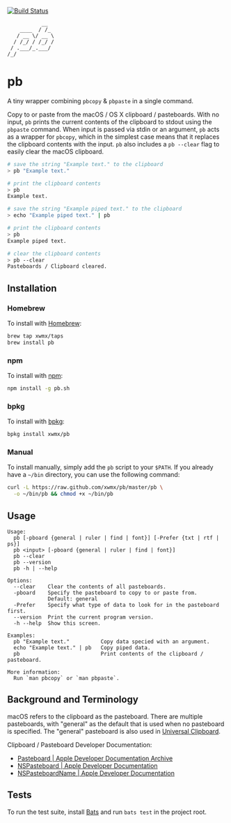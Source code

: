 [![Build Status](https://travis-ci.org/xwmx/pb.svg?branch=master)](https://travis-ci.org/xwmx/pb)

```text
           __
    ____  / /_
   / __ \/ __ \
  / /_/ / /_/ /
 / .___/_.___/
/_/
```

# pb

A tiny wrapper combining `pbcopy` &amp; `pbpaste` in a single command.

Copy to or paste from the macOS / OS X clipboard / pasteboards. With no
input, `pb` prints the current contents of the clipboard to stdout using the
`pbpaste` command. When input is passed via stdin or an argument, `pb` acts as
a wrapper for `pbcopy`, which in the simplest case means that it replaces the
clipboard contents with the input. `pb` also includes a `pb --clear` flag
to easily clear the macOS clipboard.

```bash
# save the string "Example text." to the clipboard
> pb "Example text."

# print the clipboard contents
> pb
Example text.

# save the string "Example piped text." to the clipboard
> echo "Example piped text." | pb

# print the clipboard contents
> pb
Example piped text.

# clear the clipboard contents
> pb --clear
Pasteboards / Clipboard cleared.
```

## Installation

### Homebrew

To install with [Homebrew](http://brew.sh/):

```bash
brew tap xwmx/taps
brew install pb
```

### npm

To install with [npm](https://www.npmjs.com/package/pb.sh):

```bash
npm install -g pb.sh
```

### bpkg

To install with [bpkg](http://www.bpkg.io/):

```bash
bpkg install xwmx/pb
```

### Manual

To install manually, simply add the `pb` script to your `$PATH`. If
you already have a `~/bin` directory, you can use the following command:

```bash
curl -L https://raw.github.com/xwmx/pb/master/pb \
  -o ~/bin/pb && chmod +x ~/bin/pb
```

## Usage

```text
Usage:
  pb [-pboard {general | ruler | find | font}] [-Prefer {txt | rtf | ps}]
  pb <input> [-pboard {general | ruler | find | font}]
  pb --clear
  pb --version
  pb -h | --help

Options:
  --clear    Clear the contents of all pasteboards.
  -pboard    Specify the pasteboard to copy to or paste from.
             Default: general
  -Prefer    Specify what type of data to look for in the pasteboard first.
  --version  Print the current program version.
  -h --help  Show this screen.

Examples:
  pb "Example text."          Copy data specied with an argument.
  echo "Example text." | pb   Copy piped data.
  pb                          Print contents of the clipboard / pasteboard.

More information:
  Run `man pbcopy` or `man pbpaste`.
```

## Background and Terminology

macOS refers to the clipboard as the pasteboard. There are multiple
pasteboards, with "general" as the default that is used when no
pasteboard is specified. The "general" pasteboard is also used in
[Universal Clipboard](https://support.apple.com/en-us/HT209460).

Clipboard / Pasteboard Developer Documentation:
- [Pasteboard | Apple Developer Documentation Archive
  ](https://developer.apple.com/library/archive/documentation/General/Devpedia-CocoaApp-MOSX/Pasteboard.html)
- [NSPasteboard | Apple Developer Documentation
  ](https://developer.apple.com/documentation/appkit/nspasteboard#//apple_ref/doc/c_ref/NSPasteboard)
- [NSPasteboardName | Apple Developer Documentation
  ](https://developer.apple.com/documentation/appkit/nspasteboardname)

## Tests

To run the test suite, install [Bats](https://github.com/sstephenson/bats) and
run `bats test` in the project root.
